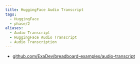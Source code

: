 ```yaml
---
title: HuggingFace Audio Transcript
tags:
  - HuggingFace
  - phase/2
aliases:
  - Audio Transcript
  - HuggingFace Audio Transcript
  - Audio Transcription
---
```


- [github.com/ExaDev/breadboard-examples/audio-transcript](https://github.com/ExaDev/breadboard-examples/blob/main/src/examples/audio-transcript)
